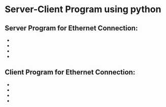 # Server-Client Program using python
## Server Program for Ethernet Connection:
*
*
*
*

## Client Program for Ethernet Connection:
*
*
*
*
